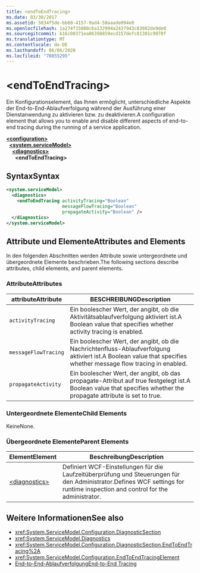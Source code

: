 ```yaml
---
title: <endToEndTracing>
ms.date: 03/30/2017
ms.assetid: 5034f5de-bb60-4157-9ad4-58aaade094e0
ms.openlocfilehash: 1a274f15800c6a132994a2437943c83982de9de0
ms.sourcegitcommit: b16c00371ea06398859ecd157defc81301c9070f
ms.translationtype: MT
ms.contentlocale: de-DE
ms.lasthandoff: 06/06/2020
ms.locfileid: "70855295"
---
```

# \<endToEndTracing>
<span data-ttu-id="56b2e-101">Ein Konfigurationselement, das Ihnen ermöglicht, unterschiedliche Aspekte der End-to-End-Ablaufverfolgung während der Ausführung einer Dienstanwendung zu aktivieren bzw. zu deaktivieren.</span><span class="sxs-lookup"><span data-stu-id="56b2e-101">A configuration element that allows you to enable and disable different aspects of end-to-end tracing during the running of a service application.</span></span>  
  
[**\<configuration>**](../configuration-element.md)\
&nbsp;&nbsp;[**\<system.serviceModel>**](system-servicemodel.md)\
&nbsp;&nbsp;&nbsp;&nbsp;[**\<diagnostics>**](diagnostics.md)\
&nbsp;&nbsp;&nbsp;&nbsp;&nbsp;&nbsp;**\<endToEndTracing>**  
  
## <a name="syntax"></a><span data-ttu-id="56b2e-102">Syntax</span><span class="sxs-lookup"><span data-stu-id="56b2e-102">Syntax</span></span>  
  
```xml  
<system.serviceModel>
  <diagnostics>
    <endToEndTracing activityTracing="Boolean"
                     messageFlowTracing="Boolean"
                     propagateActivity="Boolean" />
  </diagnostics>
</system.serviceModel>
```  
  
## <a name="attributes-and-elements"></a><span data-ttu-id="56b2e-103">Attribute und Elemente</span><span class="sxs-lookup"><span data-stu-id="56b2e-103">Attributes and Elements</span></span>  
 <span data-ttu-id="56b2e-104">In den folgenden Abschnitten werden Attribute sowie untergeordnete und übergeordnete Elemente beschrieben.</span><span class="sxs-lookup"><span data-stu-id="56b2e-104">The following sections describe attributes, child elements, and parent elements.</span></span>  
  
### <a name="attributes"></a><span data-ttu-id="56b2e-105">Attribute</span><span class="sxs-lookup"><span data-stu-id="56b2e-105">Attributes</span></span>  
  
|<span data-ttu-id="56b2e-106">attribute</span><span class="sxs-lookup"><span data-stu-id="56b2e-106">Attribute</span></span>|<span data-ttu-id="56b2e-107">BESCHREIBUNG</span><span class="sxs-lookup"><span data-stu-id="56b2e-107">Description</span></span>|  
|---------------|-----------------|  
|`activityTracing`|<span data-ttu-id="56b2e-108">Ein boolescher Wert, der angibt, ob die Aktivitätsablaufverfolgung aktiviert ist.</span><span class="sxs-lookup"><span data-stu-id="56b2e-108">A Boolean value that specifies whether activity tracing is enabled.</span></span>|  
|`messageFlowTracing`|<span data-ttu-id="56b2e-109">Ein boolescher Wert, der angibt, ob die Nachrichtenfluss-Ablaufverfolgung aktiviert ist.</span><span class="sxs-lookup"><span data-stu-id="56b2e-109">A Boolean value that specifies whether message flow tracing in enabled.</span></span>|  
|`propagateActivity`|<span data-ttu-id="56b2e-110">Ein boolescher Wert, der angibt, ob das propagate-Attribut auf true festgelegt ist.</span><span class="sxs-lookup"><span data-stu-id="56b2e-110">A Boolean value that specifies whether the propagate attribute is set to true.</span></span>|  
  
### <a name="child-elements"></a><span data-ttu-id="56b2e-111">Untergeordnete Elemente</span><span class="sxs-lookup"><span data-stu-id="56b2e-111">Child Elements</span></span>  
 <span data-ttu-id="56b2e-112">Keine</span><span class="sxs-lookup"><span data-stu-id="56b2e-112">None.</span></span>  
  
### <a name="parent-elements"></a><span data-ttu-id="56b2e-113">Übergeordnete Elemente</span><span class="sxs-lookup"><span data-stu-id="56b2e-113">Parent Elements</span></span>  
  
|<span data-ttu-id="56b2e-114">Element</span><span class="sxs-lookup"><span data-stu-id="56b2e-114">Element</span></span>|<span data-ttu-id="56b2e-115">Beschreibung</span><span class="sxs-lookup"><span data-stu-id="56b2e-115">Description</span></span>|  
|-------------|-----------------|  
|[\<diagnostics>](diagnostics.md)|<span data-ttu-id="56b2e-116">Definiert WCF-Einstellungen für die Laufzeitüberprüfung und Steuerungen für den Administrator.</span><span class="sxs-lookup"><span data-stu-id="56b2e-116">Defines WCF settings for runtime inspection and control for the administrator.</span></span>|  
  
## <a name="see-also"></a><span data-ttu-id="56b2e-117">Weitere Informationen</span><span class="sxs-lookup"><span data-stu-id="56b2e-117">See also</span></span>

- <xref:System.ServiceModel.Configuration.DiagnosticSection>
- <xref:System.ServiceModel.Diagnostics>
- <xref:System.ServiceModel.Configuration.DiagnosticSection.EndToEndTracing%2A>
- <xref:System.ServiceModel.Configuration.EndToEndTracingElement>
- [<span data-ttu-id="56b2e-118">End-to-End-Ablaufverfolgung</span><span class="sxs-lookup"><span data-stu-id="56b2e-118">End-to-End Tracing</span></span>](../../../wcf/diagnostics/tracing/end-to-end-tracing.md)

